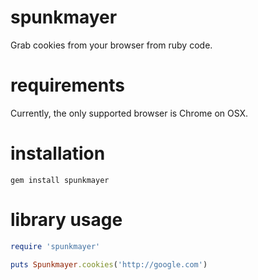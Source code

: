 # spunkmayer

Grab cookies from your browser from ruby code.

# requirements

Currently, the only supported browser is Chrome on OSX.

# installation

    gem install spunkmayer

# library usage

```ruby
require 'spunkmayer'

puts Spunkmayer.cookies('http://google.com')
```
